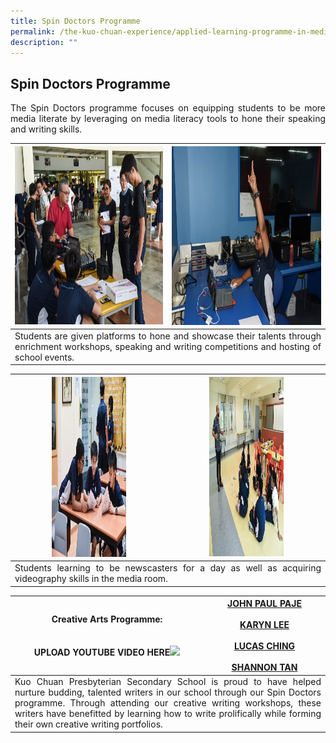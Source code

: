 ```yaml
---
title: Spin Doctors Programme
permalink: /the-kuo-chuan-experience/applied-learning-programme-in-media-literacy/spin-doctors-programme/
description: ""
---
```

## Spin Doctors Programme


<p align="justify">The Spin Doctors programme focuses on equipping students to be more media literate by leveraging on media literacy tools to hone their speaking and writing skills.</p>

<table>
<thead>
  <tr>
    <th><img src="/images/The%20Kuo%20Chuan%20Experience/ALP%20In%20Media%20Literacy/Spin%20Doctors%20Prog%201.jpg" width="428" height="285"></th>
    <th><img src="/images/The%20Kuo%20Chuan%20Experience/ALP%20In%20Media%20Literacy/Spin%20Doctors%20Prog%202.jpg" width="431" height="286"></th>
  </tr>
</thead>
<tbody>
  <tr>
    <td style="text-align: justify" colspan="2">   Students are given platforms to hone and showcase their talents through enrichment workshops, speaking and writing competitions and hosting of school events.</td>
  </tr>
</tbody>
</table>


<table>
<thead>
  <tr>
    <th><img src="/images/The%20Kuo%20Chuan%20Experience/ALP%20In%20Media%20Literacy/Spin%20Doctors%20Prog%203.jpg" width="119" height="288"></th>
    <th><img src="/images/The%20Kuo%20Chuan%20Experience/ALP%20In%20Media%20Literacy/Spin%20Doctors%20Prog%204.jpg" width="119" height="287"></th>
  </tr>
</thead>
<tbody>
  <tr>
    <td style="text-align: justify" colspan="2">   Students learning to be newscasters for a day as well as acquiring videography skills in the media room. </td>
  </tr>
</tbody>
</table>


<table>
<thead>
  <tr>
    <th>Creative Arts Programme:<br><br><br>UPLOAD YOUTUBE VIDEO HERE<img src="https://kuochuanpresbyteriansec.moe.edu.sg/pix/spacer.gif"></th>		
    <th><a href="https://go.gov.sg/johnpaulpaje">JOHN PAUL PAJE</a><br><br><a href="https://go.gov.sg/karynleepeien">KARYN LEE</a><br><br><a href="https://go.gov.sg/lucasching">LUCAS CHING</a><br><br><a href="https://go.gov.sg/shannontan">SHANNON TAN</a></th>
  </tr>
</thead>
<tbody>
  <tr>
    <td style="text-align: justify" colspan="2">Kuo Chuan Presbyterian Secondary School is proud to have helped nurture budding, talented writers in our school through our Spin Doctors programme. Through attending our creative writing workshops, these writers have benefitted by learning how to write prolifically while forming their own creative writing portfolios.</td>
  </tr>
</tbody>
</table>